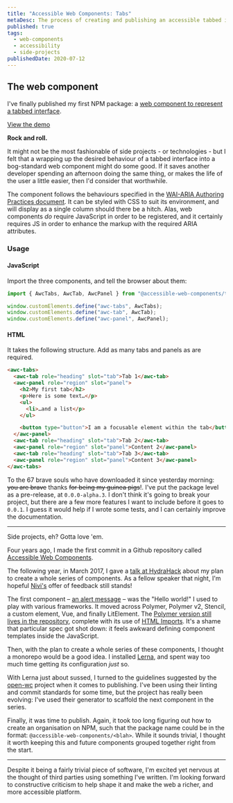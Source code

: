 ```yaml
---
title: "Accessible Web Components: Tabs"
metaDesc: The process of creating and publishing an accessible tabbed interface web component
published: true
tags:
  - web-components
  - accessibility
  - side-projects
publishedDate: 2020-07-12
---
```


## The web component

I've finally published my first NPM package: a [web component to represent a tabbed interface](https://www.npmjs.com/package/@accessible-web-components/tabs).

[View the demo](https://v505e.csb.app)

__Rock and roll.__

It might not be the most fashionable of side projects - or technologies - but I felt that a wrapping up the desired behaviour of a tabbed interface into a bog-standard web component might do some good. If it saves another developer spending an afternoon doing the same thing, or makes the life of the user a little easier, then I'd consider that worthwhile.

The component follows the behaviours specified in the [WAI-ARIA Authoring Practices document](https://www.w3.org/TR/wai-aria-practices-1.2/#tabpanel). It can be styled with CSS to suit its environment, and will display as a single column should there be a hitch. Alas, web components _do_ require JavaScript in order to be registered, and it certainly requires JS in order to enhance the markup with the required ARIA attributes.


### Usage

#### JavaScript

Import the three components, and tell the browser about them:

```js
import { AwcTabs, AwcTab, AwcPanel } from "@accessible-web-components/tabs";

window.customElements.define("awc-tabs", AwcTabs);
window.customElements.define("awc-tab", AwcTab);
window.customElements.define("awc-panel", AwcPanel);
```

#### HTML

It takes the following structure.  Add as many tabs and panels as are required.

```html
<awc-tabs>
  <awc-tab role="heading" slot="tab">Tab 1</awc-tab>
  <awc-panel role="region" slot="panel">
    <h2>My first tab</h2>
    <p>Here is some text…</p>
    <ul>
      <li>…and a list</p>
    </ul>

    <button type="button">I am a focusable element within the tab</button>
  </awc-panel>
  <awc-tab role="heading" slot="tab">Tab 2</awc-tab>
  <awc-panel role="region" slot="panel">Content 2</awc-panel>
  <awc-tab role="heading" slot="tab">Tab 3</awc-tab>
  <awc-panel role="region" slot="panel">Content 3</awc-panel>
</awc-tabs>
```

To the 67 brave souls who have downloaded it since yesterday morning: ~~you are brave~~ thanks ~~for being my guinea pigs~~!. I've put the package level as a pre-release, at `0.0.0-alpha.3`. I don't think it's going to break your project, but there are a few more features I want to include before it goes to `0.0.1`. I guess it would help if I wrote some tests, and I can certainly improve the documentation.

---

Side projects, eh? Gotta love 'em.

Four years ago, I made the first commit in a Github repository called [Accessible Web Components](https://github.com/danielmatthew/accessible-web-components/commit/3c7089a62c9459f7be782ca4a0985f54ef0b330e).

The following year, in March 2017, I gave a [talk at HydraHack](https://pusher.com/sessions/meetup/hydrahack/web-components-and-me) about my plan to create a whole series of components. As a fellow speaker that night, I'm hopeful [Nivi's](https://twitter.com/nivims) offer of feedback still stands!

The first component – [an alert message](https://www.w3.org/TR/wai-aria-practices-1.2/#alert) – was the "Hello world!" I used to play with various frameworks. It moved across Polymer, Polymer v2, Stencil, a custom element, Vue, and finally LitElement. The [Polymer version still lives in the repository](https://github.com/danielmatthew/accessible-web-components/tree/master/alert), complete with its use of [HTML Imports](https://www.w3.org/TR/html-imports/). It's a shame that particular spec got shot down: it feels awkward defining component templates inside the JavaScript.

Then, with the plan to create a whole series of these components, I thought a monorepo would be a good idea. I installed [Lerna](https://github.com/lerna/lerna/), and spent way too much time getting its configuration _just_ so.

With Lerna just about sussed, I turned to the guidelines suggested by the [open-wc](https://open-wc.org/index.html) project when it comes to publishing. I've been using their linting and commit standards for some time, but the project has really been evolving: I've used their generator to scaffold the next component in the series.

Finally, it was time to publish. Again, it took too long figuring out how to create an organisation on NPM, such that the package name could be in the format: `@accessible-web-components/<blah>`. While it sounds trivial, I thought it worth keeping this and future components grouped together right from the start.

---

Despite it being a fairly trivial piece of software, I'm excited yet nervous at the thought of third parties using something I've written. I'm looking forward to constructive criticism to help shape it and make the web a richer, and more accessible platform.

